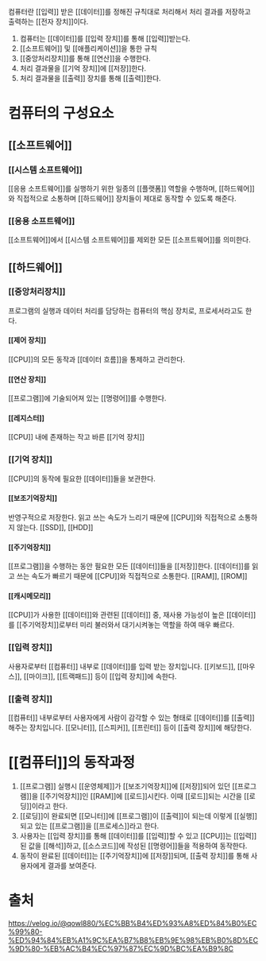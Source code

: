컴퓨터란 [[입력]] 받은 [[데이터]]를 정해진 규칙대로 처리해서 처리 결과를 저장하고 출력하는 [[전자 장치]]이다.
1. 컴퓨터는 [[데이터]]를 [[입력 장치]]를 통해 [[입력]]받는다.
2. [[소프트웨어]] 및 [[애플리케이션]]을 통한 규칙
3. [[중앙처리장치]]를 통해 [[연산]]을 수행한다.
4. 처리 결과물을 [[기억 장치]]에 [[저장]]한다.
5. 처리 결과물을 [[출력]] 장치를 통해 [[출력]]한다.
# 컴퓨터의 구성요소
## [[소프트웨어]]
### [[시스템 소프트웨어]]
[[응용 소프트웨어]]를 실행하기 위한 일종의 [[플랫폼]] 역할을 수행하며, [[하드웨어]]와 직접적으로 소통하며 [[하드웨어]] 장치들이 제대로 동작할 수 있도록 해준다.
### [[응용 소프트웨어]]
[[소프트웨어]]에서 [[시스템 소프트웨어]]를 제외한 모든 [[소프트웨어]]를 의미한다.
## [[하드웨어]]
### [[중앙처리장치]]
프로그램의 실행과 데이터 처리를 담당하는 컴퓨터의 핵심 장치로, 프로세서라고도 한다.
#### [[제어 장치]]
[[CPU]]의 모든 동작과 [[데이터 흐름]]을 통제하고 관리한다.
#### [[연산 장치]]
[[프로그램]]에 기술되어져 있는 [[명령어]]를 수행한다.
#### [[레지스터]]
[[CPU]] 내에 존재하는 작고 바른 [[기억 장치]]
### [[기억 장치]]
[[CPU]]의 동작에 필요한 [[데이터]]들을 보관한다.
#### [[보조기억장치]]
반영구적으로 저장한다.
읽고 쓰는 속도가 느리기 때문에 [[CPU]]와 직접적으로 소통하지 않는다.
[[SSD]], [[HDD]]
#### [[주기억장치]]
[[프로그램]]을 수행하는 동안 필요한 모든 [[데이터]]들을 [[저장]]한다.
[[데이터]]를 읽고 쓰는 속도가 빠르기 때문에 [[CPU]]와 직접적으로 소통한다.
[[RAM]], [[ROM]]
#### [[캐시메모리]]
[[CPU]]가 사용한 [[데이터]]와 관련된 [[데이터]] 중, 재사용 가능성이 높은 [[데이터]]를 [[주기억장치]]로부터 미리 불러와서 대기시켜놓는 역할을 하여 매우 빠르다.
### [[입력 장치]]
사용자로부터 [[컴퓨터]] 내부로 [[데이터]]를 입력 받는 장치입니다.
[[키보드]], [[마우스]], [[마이크]], [[트랙패드]] 등이 [[입력 장치]]에 속한다.
### [[출력 장치]]
[[컴퓨터]] 내부로부터 사용자에게 사람이 감각할 수 있는 형태로 [[데이터]]를 [[출력]]해주는 장치입니다.
[[모니터]], [[스피커]], [[프린터]] 등이 [[출력 장치]]에 해당한다.
# [[컴퓨터]]의 동작과정
1. [[프로그램]] 실행시 [[운영체제]]가 [[보조기억장치]]에 [[저장]]되어 있던 [[프로그램]]을 [[주기억장치]]인 [[RAM]]에 [[로드]]시킨다. 이때 [[로드]]되는 시간을 [[로딩]]이라고 한다.
2. [[로딩]]이 완료되면 [[모니터]]에 [[프로그램]]이 [[출력]]이 되는데 이렇게 [[실행]]되고 있는 [[프로그램]]을 [[프로세스]]라고 한다.
3. 사용자는 [[입력 장치]]를 통해 [[데이터]]를 [[입력]]할 수 있고 [[CPU]]는 [[입력]]된 값을 [[해석]]하고, [[소스코드]]에 작성된 [[명령어]]들을 적용하여 동작한다.
4. 동작이 완료된 [[데이터]]는 [[주기억장치]]에 [[저장]]되며, [[출력 장치]]를 통해 사용자에게 결과를 보여준다.
# 출처
https://velog.io/@qowl880/%EC%BB%B4%ED%93%A8%ED%84%B0%EC%99%80-%ED%94%84%EB%A1%9C%EA%B7%B8%EB%9E%98%EB%B0%8D%EC%9D%80-%EB%AC%B4%EC%97%87%EC%9D%BC%EA%B9%8C